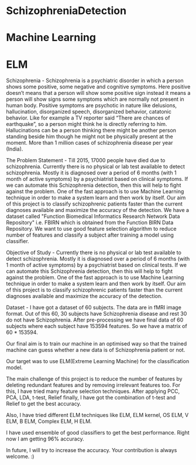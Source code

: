 # SchizophreniaDetection
# Machine Learning
# ELM

Schizophrenia - Schizophrenia is a psychiatric disorder in which a person shows some positive, some negative and cognitive symptoms. Here positive doesn’t means that a person will show some positive sign instead it means a person will show signs some symptoms which are normally not present in human body. Positive symptoms are psychotic in nature like delusions, hallucination, disorganized speech, disorganized behavior, catatonic behavior. Like for example a TV reporter said “There are chances of earthquake”, so a person might think he is directly referring to him. Hallucinations can be a person thinking there might be another person standing beside him though he might not be physically present at the moment. More than 1 million cases of schizophrenia disease per year (India). 

The Problem Statement - Till 2015, 17000 people have died due to schizophrenia. Currently there is no physical or lab test available to detect schizophrenia. Mostly it is diagnosed over a period of 6 months (with 1 month of active symptoms) by a psychiatrist based on clinical symptoms. If we can automate this Schizophrenia detection, then this will help to fight against the problem. One of the fast approach is to use Machine Learning technique in order to make a system learn and then work by itself. Our aim of this project is to classify schizophrenic patients faster than the current diagnoses available and maximize the accuracy of the detection. We have a dataset called "Function Biomedical Informatics Research Network Data Repository" i.e. FBIRN which is obtained from the Function BIRN Data Repository. We want to use good feature selection algorithm to reduce number of features and classify a subject after training a model using classifier.

Objective of Study - Currently there is no physical or lab test available to detect schizophrenia. Mostly it is diagnosed over a period of 6 months (with 1 month of active symptoms) by a psychiatrist based on clinical tests. If we can automate this Schizophrenia detection, then this will help to fight against the problem. One of the fast approach is to use Machine Learning technique in order to make a system learn and then work by itself. Our aim of this project is to classify schizophrenic patients faster than the current diagnoses available and maximize the accuracy of the detection.

Dataset - I have got a dataset of 60 subjects. The data are in fMRI image format. Out of this 60, 30 subjects have Schizophrenia disease and rest 30 do not have Schizophrenia. After pre-processing we have final data of 60 subjects where each subject have 153594 features. So we have a matrix of 60 * 153594.

Our final aim is to train our machine in an optimised way so that the trained machine can guess whether a new data is of Schizophrenia patient or not.

Our target was to use ELM(Extreme Learning Machine) for the classification model.

The main challenge of this project is to reduce the number of features by deleting redundant features and by removing irrelevant features too. For this, I have tried many feature selection techniques. After applying PCC, PCA, LDA, t-test, Relief finally, I have got the combination of t-test and Relief to get the best accuracy. 

Also, I have tried different ELM techniques like ELM, ELM kernel, OS ELM, V ELM, B ELM, Complex ELM, H ELM.

I have used ensemble of good classifiers to get the best performance.
Right now I am getting 96% accuracy. 

In future, I will try to increase the accuracy. Your contribution is always welcome. :)
